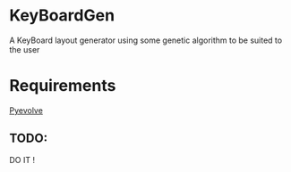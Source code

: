 # KeyBoardGen

A KeyBoard layout generator using some genetic algorithm to be suited to the user

<!-- a genetic algorithm to create a layout of a optimized keyboard -->

# Requirements

[Pyevolve](http://pyevolve.sourceforge.net/)

## TODO:

DO IT !